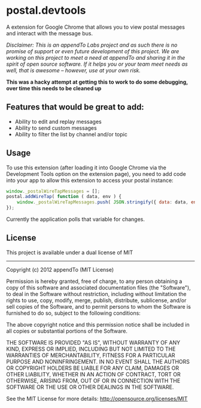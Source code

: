 postal.devtools
===============

A extension for Google Chrome that allows you to view postal messages and interact with the message bus.

_Disclaimer: This is an appendTo Labs project and as such there is no promise of support or even future development of this project. We are working on this project to meet a need at appendTo and sharing it in the spirit of open source software. If it helps you or your team meet needs as well, that is awesome – however, use at your own risk._

**This was a hacky attempt at getting this to work to do some debugging, over time this needs to be cleaned up**

## Features that would be great to add:

* Ability to edit and replay messages
* Ability to send custom messages
* Ability to filter the list by channel and/or topic

## Usage

To use this extension (after loading it into Google Chrome via the Development Tools option on the extension page), you need to add code into your app to allow this extension to access your postal instance:

```javascript
window._postalWireTapMessages = [];
postal.addWireTap( function ( data, env ) {
	window._postalWireTapMessages.push( JSON.stringify({ data: data, env: env }) );
});
```

Currently the application polls that variable for changes.

## License

This project is available under a dual license of MIT

---

Copyright (c) 2012 appendTo (MIT License)

Permission is hereby granted, free of charge, to any person
obtaining a copy of this software and associated documentation
files (the "Software"), to deal in the Software without
restriction, including without limitation the rights to use,
copy, modify, merge, publish, distribute, sublicense, and/or sell
copies of the Software, and to permit persons to whom the
Software is furnished to do so, subject to the following
conditions:

The above copyright notice and this permission notice shall be
included in all copies or substantial portions of the Software.

THE SOFTWARE IS PROVIDED "AS IS", WITHOUT WARRANTY OF ANY KIND,
EXPRESS OR IMPLIED, INCLUDING BUT NOT LIMITED TO THE WARRANTIES
OF MERCHANTABILITY, FITNESS FOR A PARTICULAR PURPOSE AND
NONINFRINGEMENT. IN NO EVENT SHALL THE AUTHORS OR COPYRIGHT
HOLDERS BE LIABLE FOR ANY CLAIM, DAMAGES OR OTHER LIABILITY,
WHETHER IN AN ACTION OF CONTRACT, TORT OR OTHERWISE, ARISING
FROM, OUT OF OR IN CONNECTION WITH THE SOFTWARE OR THE USE OR
OTHER DEALINGS IN THE SOFTWARE.

See the MIT License for more details: http://opensource.org/licenses/MIT